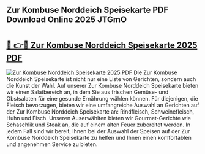 ## Zur Kombuse Norddeich Speisekarte PDF Download Online 2025 JTGmO

# <h2><a href="http://gca0npu.nevu.top/?p=Zur+Kombuse+Norddeich+Speisekarte">🔗 👉🔴 Zur Kombuse Norddeich Speisekarte 2025 PDF</a></h2>

[![Zur Kombuse Norddeich Speisekarte 2025 PDF](https://i.imgur.com/dBaPXMq.png)](http://gca0npu.nevu.top/?p=Zur+Kombuse+Norddeich+Speisekarte)
Die Zur Kombuse Norddeich Speisekarte ist nicht nur eine Liste von Gerichten, sondern auch die Kunst der Wahl. Auf unserer Zur Kombuse Norddeich Speisekarte bieten wir einen Salatbereich an, in dem Sie aus frischen Gemüse- und Obstsalaten für eine gesunde Ernährung wählen können. Für diejenigen, die Fleisch bevorzugen, bieten wir eine umfangreiche Auswahl an Gerichten auf der Zur Kombuse Norddeich Speisekarte an: Rindfleisch, Schweinefleisch, Huhn und Fisch. Unseren Auserwählten bieten wir Gourmet-Gerichte wie Schaschlik und Steak an, die auf einem alten Feuer zubereitet werden. In jedem Fall sind wir bereit, Ihnen bei der Auswahl der Speisen auf der Zur Kombuse Norddeich Speisekarte zu helfen und Ihnen einen komfortablen und angenehmen Service zu bieten.
